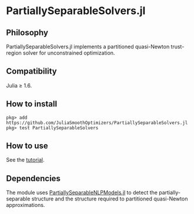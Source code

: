 # PartiallySeparableSolvers.jl

## Philosophy
PartiallySeparableSolvers.jl implements a partitioned quasi-Newton trust-region solver for unconstrained optimization.

## Compatibility
Julia ≥ 1.6.

## How to install
```
pkg> add https://github.com/JuliaSmoothOptimizers/PartiallySeparableSolvers.jl
pkg> test PartiallySeparableSolvers
```

## How to use 
See the [tutorial](https://JuliaSmoothOptimizers.github.io/PartiallySeparableSolvers.jl/dev/tutorial/).

## Dependencies
The module uses [PartiallySeparableNLPModels.jl](https://github.com/JuliaSmoothOptimizers/PartiallySeparableNLPModels.jl) to detect the partially-separable structure and the structure required to partitioned quasi-Newton approximations.